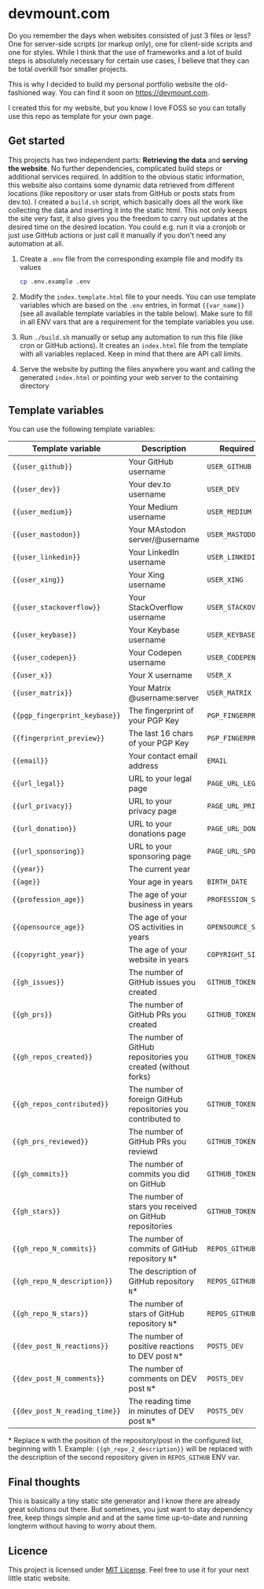 # devmount.com

Do you remember the days when websites consisted of just 3 files or less? One for server-side scripts (or markup only), one for client-side scripts and one for styles. While I think that the use of frameworks and a lot of build steps is absolutely necessary for certain use cases, I believe that they can be total overkill fsor smaller projects.

This is why I decided to build my personal portfolio website the old-fashioned way. You can find it soon on <https://devmount.com>.

I created this for my website, but you know I love FOSS so you can totally use this repo as template for your own page.

## Get started

This projects has two independent parts: **Retrieving the data** and **serving the website**. No further dependencies, complicated build steps or additional services required. In addition to the obvious static information, this website also contains some dynamic data retrieved from different locations (like repository or user stats from GitHub or posts stats from dev.to). I created a `build.sh` script, which basically does all the work like collecting the data and inserting it into the static html. This not only keeps the site very fast, it also gives you the freedom to carry out updates at the desired time on the desired location. You could e.g. run it via a cronjob or just use GitHub actions or just call it manually if you don't need any automation at all.

1. Create a `.env` file from the corresponding example file and modify its values

   ```bash
   cp .env.example .env
   ```

2. Modify the `index.template.html` file to your needs. You can use template variables which are based on the `.env` entries, in format `{{var_name}}` (see all available template variables in the table below). Make sure to fill in all ENV vars that are a requirement for the template variables you use.
3. Run `./build.sh` manually or setup any automation to run this file (like cron or GitHub actions). It creates an `index.html` file from the template with all variables replaced. Keep in mind that there are API call limits.
4. Serve the website by putting the files anywhere you want and calling the generated `index.html` or pointing your web server to the containing directory

## Template variables

You can use the following template variables:

| Template variable               | Description                                                   | Required ENV var          |
|---------------------------------|---------------------------------------------------------------|---------------------------|
| `{{user_github}}`               | Your GitHub username                                          | `USER_GITHUB`             |
| `{{user_dev}}`                  | Your dev.to username                                          | `USER_DEV`                |
| `{{user_medium}}`               | Your Medium username                                          | `USER_MEDIUM`             |
| `{{user_mastodon}}`             | Your MAstodon server/@username                                | `USER_MASTODON`           |
| `{{user_linkedin}}`             | Your LinkedIn username                                        | `USER_LINKEDIN`           |
| `{{user_xing}}`                 | Your Xing username                                            | `USER_XING`               |
| `{{user_stackoverflow}}`        | Your StackOverflow username                                   | `USER_STACKOVERFLOW`      |
| `{{user_keybase}}`              | Your Keybase username                                         | `USER_KEYBASE`            |
| `{{user_codepen}}`              | Your Codepen username                                         | `USER_CODEPEN`            |
| `{{user_x}}`                    | Your X username                                               | `USER_X`                  |
| `{{user_matrix}}`               | Your Matrix @username:server                                  | `USER_MATRIX`             |
| `{{pgp_fingerprint_keybase}}`   | The fingerprint of your PGP Key                               | `PGP_FINGERPRINT_KEYBASE` |
| `{{fingerprint_preview}}`       | The last 16 chars of your PGP Key                             | `PGP_FINGERPRINT_KEYBASE` |
| `{{email}}`                     | Your contact email address                                    | `EMAIL`                   |
| `{{url_legal}}`                 | URL to your legal page                                        | `PAGE_URL_LEGAL`          |
| `{{url_privacy}}`               | URL to your privacy page                                      | `PAGE_URL_PRIVACY`        |
| `{{url_donation}}`              | URL to your donations page                                    | `PAGE_URL_DONATION`       |
| `{{url_sponsoring}}`            | URL to your sponsoring page                                   | `PAGE_URL_SPONSORING`     |
| `{{year}}`                      | The current year                                              |                           |
| `{{age}}`                       | Your age in years                                             | `BIRTH_DATE`              |
| `{{profession_age}}`            | The age of your business in years                             | `PROFESSION_SINCE_DATE`   |
| `{{opensource_age}}`            | The age of your OS activities in years                        | `OPENSOURCE_SINCE_DATE`   |
| `{{copyright_year}}`            | The age of your website in years                              | `COPYRIGHT_SINCE_DATE`    |
| `{{gh_issues}}`                 | The number of GitHub issues you created                       | `GITHUB_TOKEN`            |
| `{{gh_prs}}`                    | The number of GitHub PRs you created                          | `GITHUB_TOKEN`            |
| `{{gh_repos_created}}`          | The number of GitHub repositories you created (without forks) | `GITHUB_TOKEN`            |
| `{{gh_repos_contributed}}`      | The number of foreign GitHub repositories you contributed to  | `GITHUB_TOKEN`            |
| `{{gh_prs_reviewed}}`           | The number of GitHub PRs you reviewd                          | `GITHUB_TOKEN`            |
| `{{gh_commits}}`                | The number of commits you did on GitHub                       | `GITHUB_TOKEN`            |
| `{{gh_stars}}`                  | The number of stars you received on GitHub repositories       | `GITHUB_TOKEN`            |
| `{{gh_repo_N_commits}}`         | The number of commits of GitHub repository `N`\*              | `REPOS_GITHUB`            |
| `{{gh_repo_N_description}}`     | The description of GitHub repository `N`\*                    | `REPOS_GITHUB`            |
| `{{gh_repo_N_stars}}`           | The number of stars of GitHub repository `N`\*                | `REPOS_GITHUB`            |
| `{{dev_post_N_reactions}}`      | The number of positive reactions to DEV post `N`\*            | `POSTS_DEV`               |
| `{{dev_post_N_comments}}`       | The number of comments on DEV post `N`\*                      | `POSTS_DEV`               |
| `{{dev_post_N_reading_time}}`   | The reading time in minutes of DEV post `N`\*                 | `POSTS_DEV`               |

\* Replace `N` with the position of the repository/post in the configured list, beginning with 1. Example: `{{gh_repo_2_description}}` will be replaced with the description of the second repository given in `REPOS_GITHUB` ENV var.

## Final thoughts

This is basically a tiny static site generator and I know there are already great solutions out there. But sometimes, you just want to stay dependency free, keep things simple and and at the same time up-to-date and running longterm without having to worry about them.

## Licence

This project is licensed under [MIT License](./LICENSE). Feel free to use it for your next little static website.
